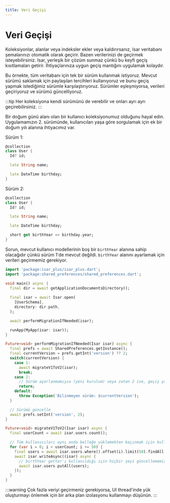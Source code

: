 ```yaml
---
title: Veri Geçişi
---
```


# Veri Geçişi

Koleksiyonlar, alanlar veya indeksler ekler veya kaldırırsanız, Isar veritabanı şemalarınızı otomatik olarak geçirir. Bazen verilerinizi de geçirmek isteyebilirsiniz. Isar, yerleşik bir çözüm sunmaz çünkü bu keyfi geçiş kısıtlamaları getirir. İhtiyaçlarınıza uygun geçiş mantığını uygulamak kolaydır.

Bu örnekte, tüm veritabanı için tek bir sürüm kullanmak istiyoruz. Mevcut sürümü saklamak için paylaşılan tercihleri kullanıyoruz ve bunu geçiş yapmak istediğimiz sürümle karşılaştırıyoruz. Sürümler eşleşmiyorsa, verileri geçiriyoruz ve sürümü güncelliyoruz.

:::tip
Her koleksiyona kendi sürümünü de verebilir ve onları ayrı ayrı geçirebilirsiniz.
:::

Bir doğum günü alanı olan bir kullanıcı koleksiyonumuz olduğunu hayal edin. Uygulamamızın 2. sürümünde, kullanıcıları yaşa göre sorgulamak için ek bir doğum yılı alanına ihtiyacımız var.

Sürüm 1:
```dart
@collection
class User {
  Id? id;

  late String name;

  late DateTime birthday;
}
```

Sürüm 2:
```dart
@collection
class User {
  Id? id;

  late String name;

  late DateTime birthday;

  short get birthYear => birthday.year;
}
```

Sorun, mevcut kullanıcı modellerinin boş bir `birthYear` alanına sahip olacağıdır çünkü sürüm 1'de mevcut değildi. `birthYear` alanını ayarlamak için verileri geçirmemiz gerekiyor.

```dart
import 'package:isar_plus/isar_plus.dart';
import 'package:shared_preferences/shared_preferences.dart';

void main() async {
  final dir = await getApplicationDocumentsDirectory();
  
  final isar = await Isar.open(
    [UserSchema],
    directory: dir.path,
  );

  await performMigrationIfNeeded(isar);

  runApp(MyApp(isar: isar));
}

Future<void> performMigrationIfNeeded(Isar isar) async {
  final prefs = await SharedPreferences.getInstance();
  final currentVersion = prefs.getInt('version') ?? 2;
  switch(currentVersion) {
    case 1:
      await migrateV1ToV2(isar);
      break;
    case 2:
      // Sürüm ayarlanmamışsa (yeni kurulum) veya zaten 2 ise, geçiş yapmamız gerekmez
      return;
    default:
      throw Exception('Bilinmeyen sürüm: $currentVersion');
  }

  // Sürümü güncelle
  await prefs.setInt('version', 2);
}

Future<void> migrateV1ToV2(Isar isar) async {
  final userCount = await isar.users.count();

  // Tüm kullanıcıları aynı anda belleğe yüklemekten kaçınmak için kullanıcıları sayfalara ayırıyoruz
  for (var i = 0; i < userCount; i += 50) {
    final users = await isar.users.where().offset(i).limit(50).findAll();
    await isar.writeAsync((isar) async {
      // birthYear getter'ı kullanıldığı için hiçbir şeyi güncellememiz gerekmez
      await isar.users.putAll(users);
    });
  }
}
```

:::warning
Çok fazla veriyi geçirmeniz gerekiyorsa, UI thread'inde yük oluşturmayı önlemek için bir arka plan izolasyonu kullanmayı düşünün.
:::
